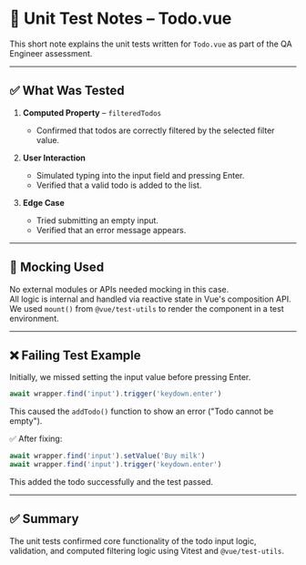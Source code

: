 # 🧪 Unit Test Notes – Todo.vue

This short note explains the unit tests written for `Todo.vue` as part of the QA Engineer assessment.

---

## ✅ What Was Tested

1. **Computed Property** – `filteredTodos`
   - Confirmed that todos are correctly filtered by the selected filter value.

2. **User Interaction**
   - Simulated typing into the input field and pressing Enter.
   - Verified that a valid todo is added to the list.

3. **Edge Case**
   - Tried submitting an empty input.
   - Verified that an error message appears.

---

## 🧪 Mocking Used

No external modules or APIs needed mocking in this case.  
All logic is internal and handled via reactive state in Vue's composition API.  
We used `mount()` from `@vue/test-utils` to render the component in a test environment.

---

## ❌ Failing Test Example

Initially, we missed setting the input value before pressing Enter.

```js
await wrapper.find('input').trigger('keydown.enter')
```

This caused the `addTodo()` function to show an error ("Todo cannot be empty").

✅ After fixing:
```js
await wrapper.find('input').setValue('Buy milk')
await wrapper.find('input').trigger('keydown.enter')
```

This added the todo successfully and the test passed.

---

## ✅ Summary

The unit tests confirmed core functionality of the todo input logic, validation, and computed filtering logic using Vitest and `@vue/test-utils`.
